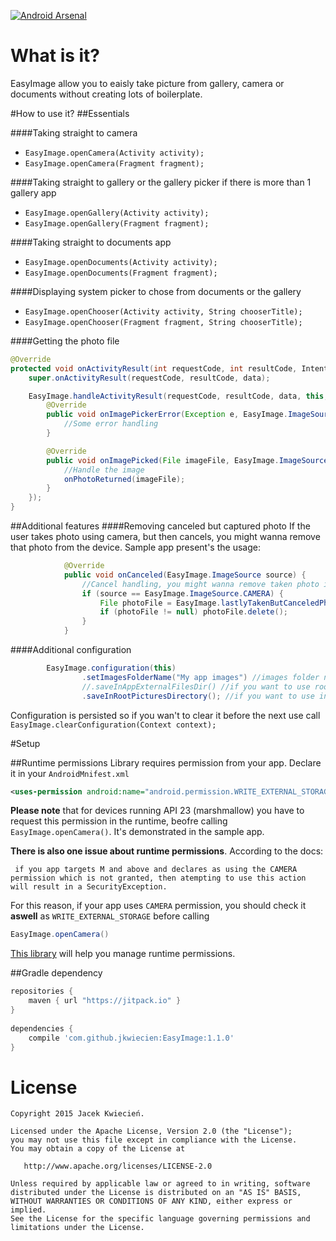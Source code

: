 [![Android Arsenal](https://img.shields.io/badge/Android%20Arsenal-EasyImage-green.svg?style=true)](https://android-arsenal.com/details/1/2725)
# What is it?
EasyImage allow you to eaisly take picture from gallery, camera or documents without creating lots of boilerplate.
  
#How to use it?
##Essentials

####Taking straight to camera
- ```EasyImage.openCamera(Activity activity);```
- ```EasyImage.openCamera(Fragment fragment);```

####Taking straight to gallery or the gallery picker if there is more than 1 gallery app
- ```EasyImage.openGallery(Activity activity);```
- ```EasyImage.openGallery(Fragment fragment);```

####Taking straight to documents app
- ```EasyImage.openDocuments(Activity activity);```
- ```EasyImage.openDocuments(Fragment fragment);```

####Displaying system picker to chose from documents or the gallery
- ```EasyImage.openChooser(Activity activity, String chooserTitle);```
- ```EasyImage.openChooser(Fragment fragment, String chooserTitle);```

####Getting the photo file

```java
@Override
protected void onActivityResult(int requestCode, int resultCode, Intent data) {
    super.onActivityResult(requestCode, resultCode, data);

    EasyImage.handleActivityResult(requestCode, resultCode, data, this, new EasyImage.Callbacks() {
        @Override
        public void onImagePickerError(Exception e, EasyImage.ImageSource source) {
            //Some error handling
        }

        @Override
        public void onImagePicked(File imageFile, EasyImage.ImageSource source) {
            //Handle the image
            onPhotoReturned(imageFile);
        }
    });
}
```
##Additional features
####Removing canceled but captured photo
If the user takes photo using camera, but then cancels, you might wanna remove that photo from the device.
Sample app present's the usage:
```java
            @Override
            public void onCanceled(EasyImage.ImageSource source) {
                //Cancel handling, you might wanna remove taken photo if it was canceled
                if (source == EasyImage.ImageSource.CAMERA) {
                    File photoFile = EasyImage.lastlyTakenButCanceledPhoto(MainActivity.this);
                    if (photoFile != null) photoFile.delete();
                }
            }
  ```
####Additional configuration
```java
        EasyImage.configuration(this)
                .setImagesFolderName("My app images") //images folder name, default is "EasyImage"
                //.saveInAppExternalFilesDir() //if you want to use root internal memory for storying images
                .saveInRootPicturesDirectory(); //if you want to use internal memory for storying images - default
```
Configuration is persisted so if you wan't to clear it before the next use call ```EasyImage.clearConfiguration(Context context);```

#Setup

##Runtime permissions
Library requires permission from your app. Declare it in your ```AndroidMnifest.xml```
```xml
<uses-permission android:name="android.permission.WRITE_EXTERNAL_STORAGE" />
```

**Please note** that for devices running API 23 (marshmallow) you have to request this permission in the runtime, beofre calling ```EasyImage.openCamera()```. It's demonstrated in the sample app.

**There is also one issue about runtime permissions**. According to the docs: 

``` if you app targets M and above and declares as using the CAMERA permission which is not granted, then atempting to use this action will result in a SecurityException.``` 

For this reason, if your app uses ```CAMERA``` permission, you should check it **aswell** as ```WRITE_EXTERNAL_STORAGE``` before calling 
```java 
EasyImage.openCamera()
```

[This library](https://github.com/tajchert/Nammu) will help you manage runtime permissions.

##Gradle dependency
```groovy
repositories {
    maven { url "https://jitpack.io" }
}
    
dependencies {
    compile 'com.github.jkwiecien:EasyImage:1.1.0'
}
```


License
=======

    Copyright 2015 Jacek Kwiecień.

    Licensed under the Apache License, Version 2.0 (the "License");
    you may not use this file except in compliance with the License.
    You may obtain a copy of the License at

       http://www.apache.org/licenses/LICENSE-2.0

    Unless required by applicable law or agreed to in writing, software
    distributed under the License is distributed on an "AS IS" BASIS,
    WITHOUT WARRANTIES OR CONDITIONS OF ANY KIND, either express or implied.
    See the License for the specific language governing permissions and
    limitations under the License.
